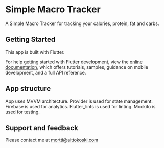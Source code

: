 # Simple Macro Tracker

A Simple Macro Tracker for tracking your calories, protein, fat and carbs.

## Getting Started

This app is built with Flutter.

For help getting started with Flutter development, view the
[online documentation](https://docs.flutter.dev/), which offers tutorials,
samples, guidance on mobile development, and a full API reference.

## App structure

App uses MVVM architecture. Provider is used for state management. Firebase is used for analytics. Flutter_lints is used for linting. Mockito is used for testing.

## Support and feedback

Please contact me at mortti@aittokoski.com
